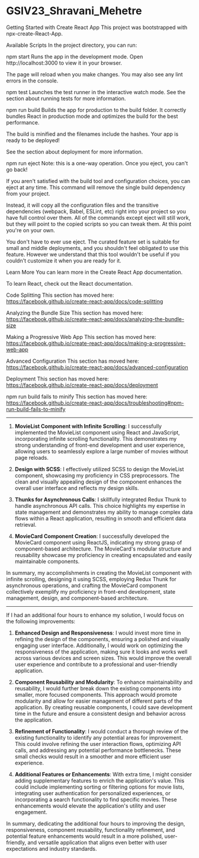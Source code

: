# GSIV23_Shravani_Mehetre

Getting Started with Create React App
This project was bootstrapped with npx-create-React-App.

Available Scripts
In the project directory, you can run:

npm start
Runs the app in the development mode.
Open http://localhost:3000 to view it in your browser.

The page will reload when you make changes.
You may also see any lint errors in the console.

npm test
Launches the test runner in the interactive watch mode.
See the section about running tests for more information.

npm run build
Builds the app for production to the build folder.
It correctly bundles React in production mode and optimizes the build for the best performance.

The build is minified and the filenames include the hashes.
Your app is ready to be deployed!

See the section about deployment for more information.

npm run eject
Note: this is a one-way operation. Once you eject, you can't go back!

If you aren't satisfied with the build tool and configuration choices, you can eject at any time. This command will remove the single build dependency from your project.

Instead, it will copy all the configuration files and the transitive dependencies (webpack, Babel, ESLint, etc) right into your project so you have full control over them. All of the commands except eject will still work, but they will point to the copied scripts so you can tweak them. At this point you're on your own.

You don't have to ever use eject. The curated feature set is suitable for small and middle deployments, and you shouldn't feel obligated to use this feature. However we understand that this tool wouldn't be useful if you couldn't customize it when you are ready for it.

Learn More
You can learn more in the Create React App documentation.

To learn React, check out the React documentation.

Code Splitting
This section has moved here: https://facebook.github.io/create-react-app/docs/code-splitting

Analyzing the Bundle Size
This section has moved here: https://facebook.github.io/create-react-app/docs/analyzing-the-bundle-size

Making a Progressive Web App
This section has moved here: https://facebook.github.io/create-react-app/docs/making-a-progressive-web-app

Advanced Configuration
This section has moved here: https://facebook.github.io/create-react-app/docs/advanced-configuration

Deployment
This section has moved here: https://facebook.github.io/create-react-app/docs/deployment

npm run build fails to minify
This section has moved here: https://facebook.github.io/create-react-app/docs/troubleshooting#npm-run-build-fails-to-minify

--------------------------------------------------------------------------------------------------------------
1. **MovieList Component with Infinite Scrolling**: I successfully implemented the MovieList component using React and JavaScript, incorporating infinite scrolling functionality. This demonstrates my strong understanding of front-end development and user experience, allowing users to seamlessly explore a large number of movies without page reloads.

2. **Design with SCSS**: I effectively utilized SCSS to design the MovieList component, showcasing my proficiency in CSS preprocessors. The clean and visually appealing design of the component enhances the overall user interface and reflects my design skills.

3. **Thunks for Asynchronous Calls**: I skillfully integrated Redux Thunk to handle asynchronous API calls. This choice highlights my expertise in state management and demonstrates my ability to manage complex data flows within a React application, resulting in smooth and efficient data retrieval.

4. **MovieCard Component Creation**: I successfully developed the MovieCard component using ReactJS, indicating my strong grasp of component-based architecture. The MovieCard's modular structure and reusability showcase my proficiency in creating encapsulated and easily maintainable components.

In summary, my accomplishments in creating the MovieList component with infinite scrolling, designing it using SCSS, employing Redux Thunk for asynchronous operations, and crafting the MovieCard component collectively exemplify my proficiency in front-end development, state management, design, and component-based architecture.

--------------------------------------------------------------------------------------------------------------
If I had an additional four hours to enhance my solution, I would focus on the following improvements:

1. **Enhanced Design and Responsiveness**: I would invest more time in refining the design of the components, ensuring a polished and visually engaging user interface. Additionally, I would work on optimizing the responsiveness of the application, making sure it looks and works well across various devices and screen sizes. This would improve the overall user experience and contribute to a professional and user-friendly application.

2. **Component Reusability and Modularity**: To enhance maintainability and reusability, I would further break down the existing components into smaller, more focused components. This approach would promote modularity and allow for easier management of different parts of the application. By creating reusable components, I could save development time in the future and ensure a consistent design and behavior across the application.

3. **Refinement of Functionality**: I would conduct a thorough review of the existing functionality to identify any potential areas for improvement. This could involve refining the user interaction flows, optimizing API calls, and addressing any potential performance bottlenecks. These small checks would result in a smoother and more efficient user experience.

4. **Additional Features or Enhancements**: With extra time, I might consider adding supplementary features to enrich the application's value. This could include implementing sorting or filtering options for movie lists, integrating user authentication for personalized experiences, or incorporating a search functionality to find specific movies. These enhancements would elevate the application's utility and user engagement.

In summary, dedicating the additional four hours to improving the design, responsiveness, component reusability, functionality refinement, and potential feature enhancements would result in a more polished, user-friendly, and versatile application that aligns even better with user expectations and industry standards.
